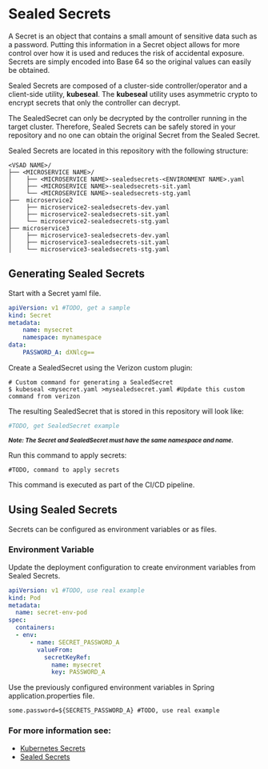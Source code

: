 # Sealed Secrets

A Secret is an object that contains a small amount of sensitive data such as a password. Putting this information in a Secret object allows for more control over how it is used and reduces the risk of accidental exposure.  Secrets are simply encoded into Base 64 so the original values can easily be obtained.  

Sealed Secrets are composed of a cluster-side controller/operator and a client-side utility, **kubeseal**.  The **kubeseal** utility uses asymmetric crypto to encrypt secrets that only the controller can decrypt.  

The SealedSecret can only be decrypted by the controller running in the target cluster.  Therefore, Sealed Secrets can be safely stored in your repository and no one can obtain the original Secret from the Sealed Secret.

Sealed Secrets are located in this repository with the following structure:
```
<VSAD NAME>/  
├── <MICROSERVICE NAME>/  
│	 ├── <MICROSERVICE NAME>-sealedsecrets-<ENVIRONMENT NAME>.yaml
│	 ├── <MICROSERVICE NAME>-sealedsecrets-sit.yaml  
│	 └── <MICROSERVICE NAME>-sealedsecrets-stg.yaml
├──  microservice2  
│	 ├── microservice2-sealedsecrets-dev.yaml
│	 ├── microservice2-sealedsecrets-sit.yaml  
│	 └── microservice2-sealedsecrets-stg.yaml
├── microservice3
│	 ├── microservice3-sealedsecrets-dev.yaml
│	 ├── microservice3-sealedsecrets-sit.yaml  
│	 └── microservice3-sealedsecrets-stg.yaml
```

## Generating Sealed Secrets
Start with a Secret yaml file.  
```yaml
apiVersion: v1 #TODO, get a sample
kind: Secret
metadata:
    name: mysecret
    namespace: mynamespace
data:
    PASSWORD_A: dXNlcg==
```
Create a SealedSecret using the Verizon custom plugin:

```
# Custom command for generating a SealedSecret
$ kubeseal <mysecret.yaml >mysealedsecret.yaml #Update this custom command from verizon
```

The resulting SealedSecret that is stored in this repository will look like:

```yaml
#TODO, get SealedSecret example
```
<span style="font-size:smaller;">***Note: The Secret and SealedSecret must have the same namespace and name.***</span>

Run this command to apply secrets:
```
#TODO, command to apply secrets
```
This command is executed as part of the CI/CD pipeline.
## Using Sealed Secrets
Secrets can be configured as environment variables or as files.

### Environment Variable
Update the deployment configuration to create environment variables from Sealed Secrets.

```yaml
apiVersion: v1 #TODO, use real example
kind: Pod
metadata:
  name: secret-env-pod
spec:
  containers:
  - env:
      - name: SECRET_PASSWORD_A
        valueFrom:
          secretKeyRef:
            name: mysecret
            key: PASSWORD_A
```

Use the previously configured environment variables in Spring application.properties file.
```properties
some.password=${SECRETS_PASSWORD_A} #TODO, use real example
```

### For more information see:
- [Kubernetes Secrets](https://kubernetes.io/docs/concepts/configuration/secret/)  
- [Sealed Secrets](https://github.com/bitnami-labs/sealed-secrets)
